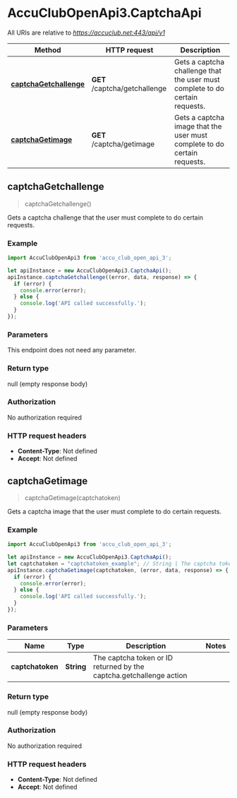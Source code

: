 # AccuClubOpenApi3.CaptchaApi

All URIs are relative to *https://accuclub.net:443/api/v1*

Method | HTTP request | Description
------------- | ------------- | -------------
[**captchaGetchallenge**](CaptchaApi.md#captchaGetchallenge) | **GET** /captcha/getchallenge | Gets a captcha challenge that the user must complete to do certain requests.
[**captchaGetimage**](CaptchaApi.md#captchaGetimage) | **GET** /captcha/getimage | Gets a captcha image that the user must complete to do certain requests.



## captchaGetchallenge

> captchaGetchallenge()

Gets a captcha challenge that the user must complete to do certain requests.

### Example

```javascript
import AccuClubOpenApi3 from 'accu_club_open_api_3';

let apiInstance = new AccuClubOpenApi3.CaptchaApi();
apiInstance.captchaGetchallenge((error, data, response) => {
  if (error) {
    console.error(error);
  } else {
    console.log('API called successfully.');
  }
});
```

### Parameters

This endpoint does not need any parameter.

### Return type

null (empty response body)

### Authorization

No authorization required

### HTTP request headers

- **Content-Type**: Not defined
- **Accept**: Not defined


## captchaGetimage

> captchaGetimage(captchatoken)

Gets a captcha image that the user must complete to do certain requests.

### Example

```javascript
import AccuClubOpenApi3 from 'accu_club_open_api_3';

let apiInstance = new AccuClubOpenApi3.CaptchaApi();
let captchatoken = "captchatoken_example"; // String | The captcha token or ID returned by the captcha.getchallenge action
apiInstance.captchaGetimage(captchatoken, (error, data, response) => {
  if (error) {
    console.error(error);
  } else {
    console.log('API called successfully.');
  }
});
```

### Parameters


Name | Type | Description  | Notes
------------- | ------------- | ------------- | -------------
 **captchatoken** | **String**| The captcha token or ID returned by the captcha.getchallenge action | 

### Return type

null (empty response body)

### Authorization

No authorization required

### HTTP request headers

- **Content-Type**: Not defined
- **Accept**: Not defined

